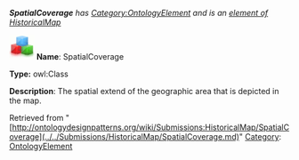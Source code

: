 ___SpatialCoverage__ has [Category:OntologyElement](../../Category/OntologyElement.md "Category:OntologyElement") and is an [element of](../../Property/ElementOf.md "Property:ElementOf") [HistoricalMap](../../Submissions/HistoricalMap.md "Submissions:HistoricalMap")_


  




[![Class](../../images/thumb/2/27/Class.gif/45px-Class.gif)](../../Image/Class.gif.md "Class")
__Name__: SpatialCoverage 


__Type:__ owl:Class 


__Description__: The spatial extend of the geographic area that is depicted in the map. 





Retrieved from "[http://ontologydesignpatterns.org/wiki/Submissions:HistoricalMap/SpatialCoverage](../../Submissions/HistoricalMap/SpatialCoverage.md)"
 [Category](http://ontologydesignpatterns.org/wiki/Special:Categories "Special:Categories"): [OntologyElement](../../Category/OntologyElement.md "Category:OntologyElement")